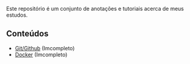 Este repositório é um conjunto de anotações e tutoriais acerca de meus estudos.

## Conteúdos

- [Git/Github](Git/Introdução.md) (Imcompleto)
- [Docker](Docker/Introdução.md) (Imcompleto)